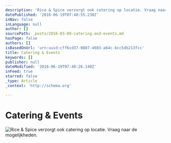 ```yaml
---
description: 'Rice & Spice verzorgt ook catering op locatie. Vraag naar de mogelijkheden. '
datePublished: '2016-06-19T07:48:55.230Z'
inNav: false
inLanguage: null
author: []
sourcePath: _posts/2016-03-09-catering-and-events.md
hasPage: false
authors: []
isBasedOnUrl: 'urn:uuid:cff6cd37-0887-4603-a64c-bcc5db213fcc'
title: Catering & Events
keywords: []
publisher: null
dateModified: '2016-06-19T07:48:26.140Z'
inFeed: true
starred: false
_type: Article
_context: 'http://schema.org'

---
```

# Catering & Events
![Rice & Spice verzorgt ook catering op locatie. Vraag naar de mogelijkheden. ](https://s3-us-west-2.amazonaws.com/the-grid-img/p/3022020c673891294f08c9f3b9e4c29b0b1d7e6a.png)